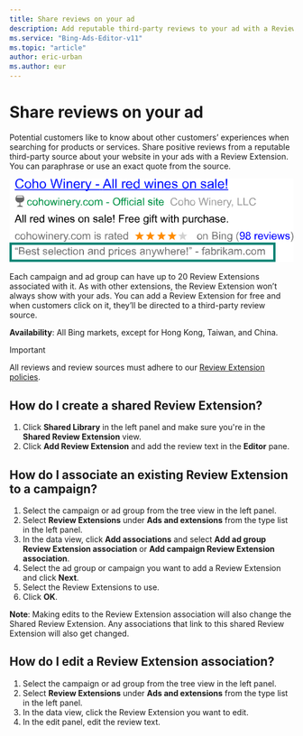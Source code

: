 ```yaml
---
title: Share reviews on your ad
description: Add reputable third-party reviews to your ad with a Review Extension.
ms.service: "Bing-Ads-Editor-v11"
ms.topic: "article"
author: eric-urban
ms.author: eur
---
```


# Share reviews on your ad

Potential customers like to know about other customers’ experiences when searching for products or services. Share positive reviews from a reputable third-party source about your website in your ads with a Review Extension. You can paraphrase or use an exact quote from the source.

![Review Extensions](../images/BA_Conc_Extension_Review.svg)

Each campaign and ad group can have up to 20 Review Extensions associated with it. As with other extensions, the Review Extension won’t always show with your ads. You can add a Review Extension for free and when customers click on it, they’ll be directed to a third-party review source.

**Availability**: All Bing markets, except for Hong Kong, Taiwan, and China.

> [!IMPORTANT]
> All reviews and review sources must adhere to our [Review Extension policies](https://go.microsoft.com/fwlink?LinkId=746651).

## How do I create a shared Review Extension?
1. Click **Shared Library** in the left panel and make sure you're in the **Shared Review Extension** view.
1. Click **Add Review Extension** and add the review text in the **Editor** pane.

## How do I associate an existing Review Extension to a campaign?
1. Select the campaign or ad group from the tree view in the left panel.
1. Select **Review Extensions** under **Ads and extensions** from the type list in the left panel.
1. In the data view, click **Add associations** and select **Add ad group Review Extension association** or **Add campaign Review Extension association**.
1. Select the ad group or campaign you want to add a Review Extension and click **Next**.
1. Select the Review Extensions to use.
1. Click **OK**.

**Note**: Making edits to the Review Extension association will also change the Shared Review Extension. Any associations that link to this shared Review Extension will also get changed.

## How do I edit a Review Extension association?
1. Select the campaign or ad group from the tree view in the left panel.
1. Select **Review Extensions** under **Ads and extensions** from the type list in the left panel.
1. In the data view, click the Review Extension you want to edit.
1. In the edit panel, edit the review text.



